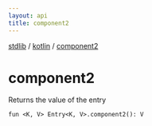 ```yaml
---
layout: api
title: component2
---
```

[stdlib](../index.html) / [kotlin](index.html) / [component2](component2.html)

# component2
Returns the value of the entry
```
fun <K, V> Entry<K, V>.component2(): V
```
